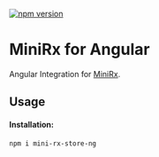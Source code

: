 [![npm version](https://badge.fury.io/js/mini-rx-ng-devtools.svg)](https://www.npmjs.com/package/mini-rx-ng-devtools)

# MiniRx for Angular

Angular Integration for [MiniRx](https://github.com/spierala/mini-rx-store).

## Usage

#### Installation:

`npm i mini-rx-store-ng`
